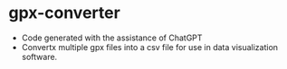 # gpx-converter

* Code generated with the assistance of ChatGPT
* Convertx multiple gpx files into a csv file for use in data visualization software.
